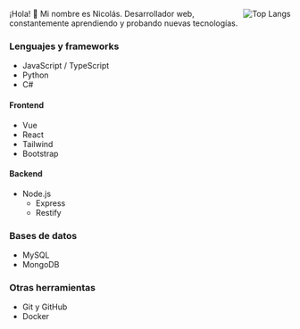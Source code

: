 <a href="https://github.com/anuraghazra/github-readme-stats"><img align="right" src="https://github-readme-stats.vercel.app/api/top-langs/?username=nico1311&layout=compact" alt="Top Langs" /></a>

¡Hola! 👋 Mi nombre es Nicolás. Desarrollador web, constantemente aprendiendo y probando nuevas tecnologías.

### Lenguajes y frameworks
- JavaScript / TypeScript
- Python
- C#

#### Frontend
- Vue
- React
- Tailwind
- Bootstrap

#### Backend
- Node.js
  - Express
  - Restify
  
### Bases de datos
- MySQL
- MongoDB

### Otras herramientas
- Git y GitHub
- Docker



